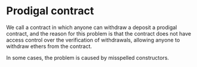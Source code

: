 # Prodigal contract
We call a contract in which anyone can withdraw a deposit a prodigal contract, and the reason for this problem is that the contract does not have access control over the verification of withdrawals, allowing anyone to withdraw ethers from the contract.

In some cases, the problem is caused by misspelled constructors.